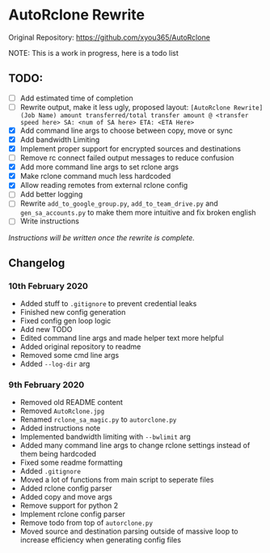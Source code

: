 # AutoRclone Rewrite

Original Repository: https://github.com/xyou365/AutoRclone

NOTE: This is a work in progress, here is a todo list
## TODO:
- [ ] Add estimated time of completion
- [ ] Rewrite output, make it less ugly, proposed layout: `[AutoRclone Rewrite] (Job Name) amount transferred/total transfer amount @ <transfer speed here> SA: <num of SA here> ETA: <ETA Here>`
- [x] Add command line args to choose between copy, move or sync
- [x] Add bandwidth Limiting 
- [x] Implement proper support for encrypted sources and destinations
- [ ] Remove rc connect failed output messages to reduce confusion
- [x] Add more command line args to set rclone args
- [x] Make rclone command much less hardcoded
- [x] Allow reading remotes from external rclone config
- [ ] Add better logging
- [ ] Rewrite `add_to_google_group.py`, `add_to_team_drive.py` and `gen_sa_accounts.py` to make them more intuitive and fix broken english
- [ ] Write instructions

*Instructions will be written once the rewrite is complete.*

## Changelog

### 10th February 2020
- Added stuff to `.gitignore` to prevent credential leaks
- Finished new config generation
- Fixed config gen loop logic
- Add new TODO
- Edited command line args and made helper text more helpful
- Added original repository to readme
- Removed some cmd line args
- Added `--log-dir` arg

### 9th February 2020
- Removed old README content
- Removed `AutoRclone.jpg`
- Renamed `rclone_sa_magic.py` to `autorclone.py` 
- Added instructions note
- Implemented bandwidth limiting with `--bwlimit` arg
- Added many command line args to change rclone settings instead of them being hardcoded
- Fixed some readme formatting
- Added `.gitignore`
- Moved a lot of functions from main script to seperate files
- Added rclone config parser
- Added copy and move args
- Remove support for python 2
- Implement rclone config parser
- Remove todo from top of `autorclone.py`
- Moved source and destination parsing outside of massive loop to increase efficiency when generating config files
